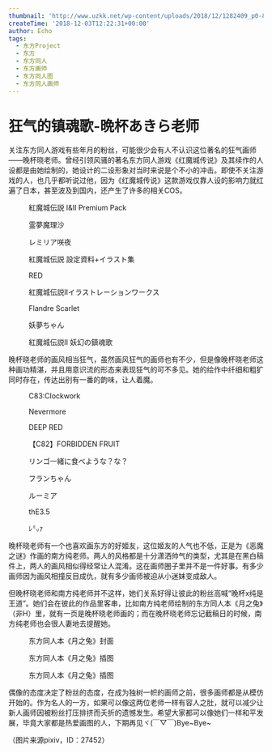 ```yaml
---
thumbnail: 'http://www.uzkk.net/wp-content/uploads/2018/12/1282409_p0-825x510.jpg'
createTime: '2018-12-03T12:22:31+00:00'
author: Echo
tags:
  - 东方Project
  - 东方
  - 东方同人
  - 东方画师
  - 东方同人图
  - 东方同人画师
---
```


# 狂气的镇魂歌-晩杯あきら老师

关注东方同人游戏有些年月的粉丝，可能很少会有人不认识这位著名的狂气画师——晚杯晓老师。曾经引领风骚的著名东方同人游戏《红魔城传说》及其续作的人设都是由她绘制的，她设计的二设形象对当时来说是个不小的冲击。即使不关注游戏的人，也几乎都听说过他，因为《红魔城传说》这款游戏仅靠人设的影响力就红遍了日本，甚至波及到国内，还产生了许多的相关COS。

<figure>
  <img src="http://www.uzkk.net/wp-content/uploads/2018/12/23745373_p0.jpg" alt=""/>
  <figcaption>紅魔城伝説 I&II Premium Pack</figcaption>
</figure>

<figure>
  <img src="http://www.uzkk.net/wp-content/uploads/2018/12/5584424_p0-1024x768.jpg" alt=""/>
  <figcaption>霊夢魔理沙</figcaption>
</figure>

<figure>
  <img src="http://www.uzkk.net/wp-content/uploads/2018/12/5575406_p0-1024x768.jpg" alt=""/>
  <figcaption>レミリア咲夜</figcaption>
</figure>

<figure>
  <img src="http://www.uzkk.net/wp-content/uploads/2018/12/9222407_p0.jpg" alt=""/>
  <figcaption>紅魔城伝説 設定資料+イラスト集</figcaption>
</figure>

<figure>
  <img src="http://www.uzkk.net/wp-content/uploads/2018/12/20125876_p0.jpg" alt=""/>
  <figcaption>RED</figcaption>
</figure>

<figure>
  <img src="http://www.uzkk.net/wp-content/uploads/2018/12/20782601_p0-732x1024.jpg" alt=""/>
  <figcaption>紅魔城伝説IIイラストレーションワークス</figcaption>
</figure>

<figure>
  <img src="http://www.uzkk.net/wp-content/uploads/2018/12/9035411_p0.jpg" alt=""/>
  <figcaption>Flandre Scarlet</figcaption>
</figure>

<figure>
  <img src="http://www.uzkk.net/wp-content/uploads/2018/12/29181994_p0.jpg" alt=""/>
  <figcaption>妖夢ちゃん</figcaption>
</figure>

<figure>
  <img src="http://www.uzkk.net/wp-content/uploads/2018/12/14811166_p0.jpg" alt=""/>
  <figcaption>紅魔城伝説Ⅱ 妖幻の鎮魂歌</figcaption>
</figure>

晚杯晓老师的画风相当狂气，虽然画风狂气的画师也有不少，但是像晚杯晓老师这种画功精湛，并且用意识流的形态来表现狂气的可不多见。她的绘作中纤细和粗犷同时存在，传达出别有一番的韵味，让人着魔。

<figure>
  <img src="http://www.uzkk.net/wp-content/uploads/2018/12/32267067_p0.jpg" alt=""/>
  <figcaption>C83:Clockwork</figcaption>
</figure>

<figure>
  <img src="http://www.uzkk.net/wp-content/uploads/2018/12/29201517_p0.jpg" alt=""/>
  <figcaption>Nevermore</figcaption>
</figure>

<figure>
  <img src="http://www.uzkk.net/wp-content/uploads/2018/12/27496231_p0.jpg" alt=""/>
  <figcaption>DEEP RED</figcaption>
</figure>

<figure>
  <img src="http://www.uzkk.net/wp-content/uploads/2018/12/29183487_p0-730x1024.jpg" alt=""/>
  <figcaption>【C82】FORBIDDEN FRUIT</figcaption>
</figure>

<figure>
  <img src="http://www.uzkk.net/wp-content/uploads/2018/12/17898589_p0.jpg" alt=""/>
  <figcaption>リンゴ一緒に食べような？な？</figcaption>
</figure>

<figure>
  <img src="http://www.uzkk.net/wp-content/uploads/2018/12/6524604_p0-1024x640.jpg" alt=""/>
  <figcaption>フランちゃん</figcaption>
</figure>

<figure>
  <img src="http://www.uzkk.net/wp-content/uploads/2018/12/6272599_p0-1024x768.jpg" alt=""/>
  <figcaption>ルーミア</figcaption>
</figure>

<figure>
  <img src="http://www.uzkk.net/wp-content/uploads/2018/12/27481266_p0.jpg" alt=""/>
  <figcaption>thE3.5</figcaption>
</figure>

<figure>
  <img src="http://www.uzkk.net/wp-content/uploads/2018/12/1282409_p0.jpg" alt=""/>
  <figcaption>ﾚ㍉ｧ</figcaption>
</figure>

晚杯晓老师有一个也喜欢画东方的好姬友，这位姬友的人气也不低，正是为《恶魔之谜》作画的南方纯老师。两人的风格都是十分潇洒帅气的类型，尤其是在黑白稿件上，两人的画风相似得经常让人混淆。这在画师圈子里并不是一件好事。有多少画师因为画风相撞反目成仇，就有多少画师被迫从小迷妹变成敌人。

但晚杯晓老师和南方纯老师并不这样，她们关系好得让彼此的粉丝高喊“晚杯x纯是王道”。她们会在彼此的作品里客串，比如南方纯老师绘制的东方同人本《月之兔》（非H）里，就有一页是晚杯晓老师画的；而在晚杯晓老师忘记截稿日的时候，南方纯老师也会很人妻地去提醒她。

<figure>
  <img src="http://www.uzkk.net/wp-content/uploads/2018/12/ae67159759ee3d6d06da1c1a41166d224e4ade9a.jpg" alt=""/>
  <figcaption>东方同人本《月之兔》封面</figcaption>
</figure>

<figure>
  <img src="http://www.uzkk.net/wp-content/uploads/2018/12/17872981_p0.jpg" alt=""/>
  <figcaption>东方同人本《月之兔》插图</figcaption>
</figure>

<figure>
  <img src="http://www.uzkk.net/wp-content/uploads/2018/12/45fbfe11728b47105f64661dc1cec3fdfd032377-715x1024.jpg" alt=""/>
  <figcaption>东方同人本《月之兔》插图</figcaption>
</figure>

偶像的态度决定了粉丝的态度，在成为独树一帜的画师之前，很多画师都是从模仿开始的。作为名人的一方，如果可以像这两位老师一样有容人之肚，就可以减少让新人画师因被粉丝打压排挤而夭折的遗憾发生。希望大家都可以像她们一样和平发展，毕竟大家都是热爱画图的人，下期再见ヾ(￣▽￣)Bye~Bye~

（图片来源pixiv，ID：27452）
